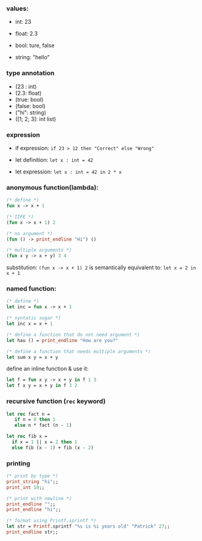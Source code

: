 ### values:

- int: 23

- float: 2.3

- bool: ture, false

- string: "hello"

### type annotation

- (23 : int)
- (2.3: float)
- (true: bool)
- (false: bool)
- ("hi": string)
- ([1; 2; 3]: int list)

### expression

- if expression: `if 23 > 12 then "Correct" else "Wrong"`

- let definition: `let x : int = 42`

- let expression: `let x : int = 42 in 2 * x`

### anonymous function(lambda):

```ocaml
(* define *)
fun x -> x + 1

(* IIFE *)
(fun x -> x + 1) 2

(* no argument *) 
(fun () -> print_endline "Hi") ()

(* multiple arguments *) 
(fun x y -> x + y) 3 4
```

substitution: `(fun x -> x + 1) 2` is semantically equivalent to: `let x = 2 in x + 1`

### named function:

```ocaml
(* define *)
let inc = fun x -> x + 1

(* syntatic sugar *)
let inc x = x + 1

(* define a function that do not need argument *)
let hau () = print_endline "How are you?"

(* define a function that needs multiple arguments *)
let sum x y = x + y
```

define an inline function & use it: 

```ocaml
let f = fun x y -> x + y in f 1 3
let f x y = x + y in f 3 2
```

### recursive function (`rec` keyword)

```ocaml
let rec fact n = 
   if n = 0 then 1
   else n * fact (n - 1)

let rec fib x =
  if x = 1 || x = 2 then 1
  else fib (x - 1) + fib (x - 2)
```

### printing

```ocaml
(* print by type *)
print_string "hi";;
print_int 10;;

(* print with newline *)
print_endline "";;
print_endline "hi";;

(* format using Printf.sprintf *)
let str = Printf.sprintf "%s is %i years old" "Patrick" 27;;
print_endline str;;
```
